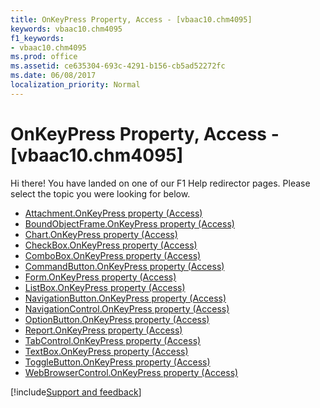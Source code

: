 ```yaml
---
title: OnKeyPress Property, Access - [vbaac10.chm4095]
keywords: vbaac10.chm4095
f1_keywords:
- vbaac10.chm4095
ms.prod: office
ms.assetid: ce635304-693c-4291-b156-cb5ad52272fc
ms.date: 06/08/2017
localization_priority: Normal
---
```



# OnKeyPress Property, Access - [vbaac10.chm4095]

Hi there! You have landed on one of our F1 Help redirector pages. Please select the topic you were looking for below.

- [Attachment.OnKeyPress property (Access)](https://msdn.microsoft.com/library/9f3213eb-9c37-f550-6c14-e6dd85d030a5%28Office.15%29.aspx)
- [BoundObjectFrame.OnKeyPress property (Access)](https://msdn.microsoft.com/library/fd4c6208-d311-64dd-8683-d106d33cffc0%28Office.15%29.aspx)
- [Chart.OnKeyPress property (Access)](../api/access.chart.md)
- [CheckBox.OnKeyPress property (Access)](https://msdn.microsoft.com/library/a1f83ff8-b334-0314-8041-38a357b8c5a8%28Office.15%29.aspx)
- [ComboBox.OnKeyPress property (Access)](https://msdn.microsoft.com/library/ddd9e200-5578-3269-d2c8-5352684e5fab%28Office.15%29.aspx)
- [CommandButton.OnKeyPress property (Access)](https://msdn.microsoft.com/library/de0dd03a-e3f4-c69d-0d9e-030fefc0a2de%28Office.15%29.aspx)
- [Form.OnKeyPress property (Access)](https://msdn.microsoft.com/library/1ba311c2-15f2-1756-b35c-18df7cf7f858%28Office.15%29.aspx)
- [ListBox.OnKeyPress property (Access)](https://msdn.microsoft.com/library/f7d0c300-d3dc-78e3-0e2d-825bd7088ad7%28Office.15%29.aspx)
- [NavigationButton.OnKeyPress property (Access)](https://msdn.microsoft.com/library/6831ae04-07b0-e84b-4451-0c728e80d8e9%28Office.15%29.aspx)
- [NavigationControl.OnKeyPress property (Access)](https://msdn.microsoft.com/library/5efcc70d-6609-d4b3-509c-063af66195c4%28Office.15%29.aspx)
- [OptionButton.OnKeyPress property (Access)](https://msdn.microsoft.com/library/6adf4d90-7922-bdb4-c09e-397f1c8c8a42%28Office.15%29.aspx)
- [Report.OnKeyPress property (Access)](https://msdn.microsoft.com/library/9f6dcc2e-b2b1-56bc-2c3a-c7be498eda72%28Office.15%29.aspx)
- [TabControl.OnKeyPress property (Access)](https://msdn.microsoft.com/library/4045a573-1871-a968-21f1-ebae85dc8318%28Office.15%29.aspx)
- [TextBox.OnKeyPress property (Access)](https://msdn.microsoft.com/library/458d2e2d-3003-79e4-a911-058928c25cef%28Office.15%29.aspx)
- [ToggleButton.OnKeyPress property (Access)](https://msdn.microsoft.com/library/8fe11ce6-1566-238e-c93a-1ee5835b9c2e%28Office.15%29.aspx)
- [WebBrowserControl.OnKeyPress property (Access)](https://msdn.microsoft.com/library/9f79f4cb-09dd-a6db-c70c-b77c83caa315%28Office.15%29.aspx)

[!include[Support and feedback](~/includes/feedback-boilerplate.md)]